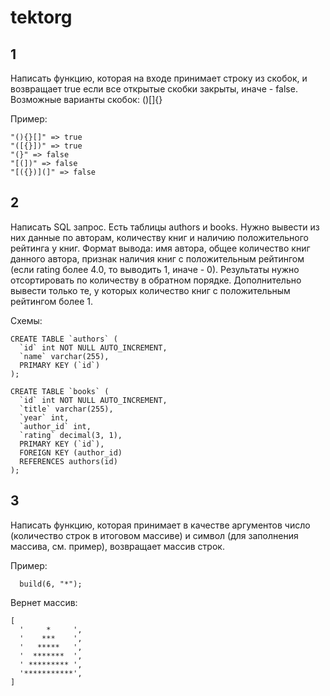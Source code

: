 # tektorg

## 1

Написать функцию, которая на входе принимает строку из скобок, и возвращает true
если все открытые скобки закрыты, иначе - false. Возможные варианты скобок: ()[]{}

Пример:

```
"(){}[]" => true
"([{}])" => true
"(}" => false
"[(])" => false
"[({})](]" => false
```

## 2

Написать SQL запрос. Есть таблицы authors и books. Нужно вывести из них данные
по авторам, количеству книг и наличию положительного рейтинга у книг. Формат
вывода: имя автора, общее количество книг данного автора, признак наличия книг с
положительным рейтингом (если rating более 4.0, то выводить 1, иначе - 0). Результаты
нужно отсортировать по количеству в обратном порядке. Дополнительно вывести
только те, у которых количество книг с положительным рейтингом более 1.

Схемы:

```
CREATE TABLE `authors` (
  `id` int NOT NULL AUTO_INCREMENT,
  `name` varchar(255),
  PRIMARY KEY (`id`)
);

CREATE TABLE `books` (
  `id` int NOT NULL AUTO_INCREMENT,
  `title` varchar(255),
  `year` int,
  `author_id` int,
  `rating` decimal(3, 1),
  PRIMARY KEY (`id`),
  FOREIGN KEY (author_id)
  REFERENCES authors(id)
);
```

## 3

Написать функцию, которая принимает в качестве аргументов число (количество
строк в итоговом массиве) и символ (для заполнения массива, см. пример), возвращает
массив строк.

Пример:

```
  build(6, "*");
```

Вернет массив:

```
[
  '     *     ',
  '    ***    ',
  '   *****   ',
  '  *******  ',
  ' ********* ',
  '***********',
]
```
